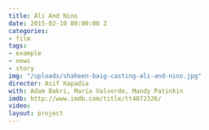 ```yaml
---
title: Ali And Nino
date: 2015-02-10 00:00:00 Z
categories:
- film
tags:
- example
- news
- story
img: "/uploads/shaheen-baig-casting-ali-and-nino.jpg"
director: Asif Kapadia
with: Adam Bakri, María Valverde, Mandy Patinkin
imdb: http://www.imdb.com/title/tt4072326/
video: 
layout: project
---
```



